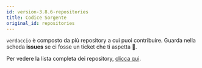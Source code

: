 ```yaml
---
id: version-3.8.6-repositories
title: Codice Sorgente
original_id: repositories
---
```


`verdaccio` è composto da più repository a cui puoi contribuire. Guarda nella scheda **issues** se ci fosse un ticket che ti aspetta 🤠.

Per vedere la lista completa dei repository, [clicca qui](https://github.com/verdaccio/verdaccio/wiki/Repositories).
